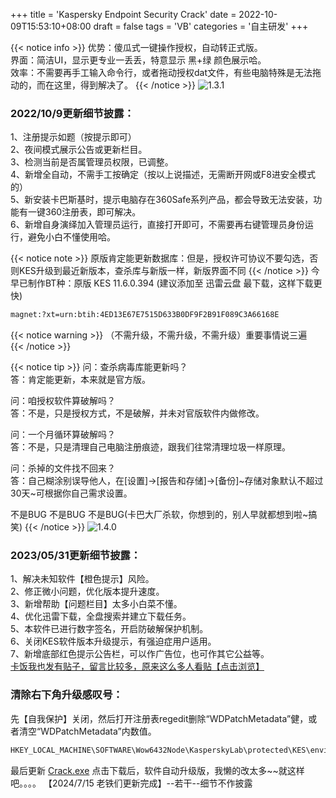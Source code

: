 +++
title = 'Kaspersky Endpoint Security Crack'
date =  2022-10-09T15:53:10+08:00
draft = false
tags = 'VB'
categories = '自主研发'
+++

{{< notice info >}}
优势：傻瓜式一键操作授权，自动转正式版。  
界面：简洁UI，显示更专业一丢丢，特意显示 黑+绿 颜色展示哈。  
效率：不需要再手工输入命令行，或者拖动授权dat文件，有些电脑特殊是无法拖动的，而在这里，得到解决了。
{{< /notice >}}
![1.3.1](https://cos.hkfx.net/attachment/1667975183_82871a0d.jpg)

### 2022/10/9更新细节披露：  
1、注册提示如题（按提示即可）  
2、夜间模式展示公告或更新栏目。  
3、检测当前是否属管理员权限，已调整。  
4、新增全自动，不需手工按确定（按以上说描述，无需断开网或F8进安全模式的）  
5、新安装卡巴斯基时，提示电脑存在360Safe系列产品，都会导致无法安装，功能有一键360注册表，即可解决。  
6、新增自身演绎加入管理员运行，直接打开即可，不需要再右键管理员身份运行，避免小白不懂使用哈。
 
{{< notice note >}}
原版肯定能更新数据库：但是，授权许可协议不要勾选，否则KES升级到最近新版本，查杀库与新版一样，新版界面不同
{{< /notice >}}
今早已制作BT种：原版 KES 11.6.0.394 (建议添加至 迅雷云盘 最下载，这样下载更快) 
``` html {linenos=inline}
magnet:?xt=urn:btih:4ED13E67E7515D633B0DF9F2B91F089C3A66168E
```
{{< notice warning >}}
（不需升级，不需升级，不需升级）重要事情说三遍  
{{< /notice >}}

{{< notice tip >}}
问：查杀病毒库能更新吗？  
答：肯定能更新，本来就是官方版。  

问：咱授权软件算破解吗？  
答：不是，只是授权方式，不是破解，并未对官版软件内做修改。  

问：一个月循环算破解吗？  
答：不是，只是清理自己电脑注册痕迹，跟我们往常清理垃圾一样原理。  

问：杀掉的文件找不回来？   
答：自己糊涂别误导他人，在[设置]->[报告和存储]->[备份]~存储对象默认不超过30天~可根据你自己需求设置。  

不是BUG 不是BUG 不是BUG(卡巴大厂杀软，你想到的，别人早就都想到啦~搞笑)
{{< /notice >}}
![1.4.0](https://cos.hkfx.net/attachment/1685494328_75700e5e.png)

### 2023/05/31更新细节披露：  
1、解决未知软件【橙色提示】风险。  
2、修正微小问题，优化版本提升速度。  
3、新增帮助【问题栏目】太多小白菜不懂。  
4、优化迅雷下载，全盘搜索并建立下载任务。  
5、本软件已进行数字签名，开启防破解保护机制。  
6、关闭KES软件版本升级提示，有强迫症用户适用。  
7、新增底部红色提示公告栏，可以作广告位，也可作其它公益等。  
[卡饭我也发有贴子，留言比较多，原来这么多人看贴【点击浏览】](https://bbs.kafan.cn/thread-2244866-1-1.html)  

### 清除右下角升级感叹号：  
先【自我保护】关闭，然后打开注册表regedit删除“WDPatchMetadata”健，或者清空“WDPatchMetadata”内数值。
``` html {linenos=inline}
HKEY_LOCAL_MACHINE\SOFTWARE\Wow6432Node\KasperskyLab\protected\KES\environment
```

最后更新 [Crack.exe](https://cos.hkfx.net/attachment/1665302309_90148166.zip "本软件作者希望别白嫖，毕竟开发辛苦，贊赏我一杯咖啡、能吗？") 点击下载后，软件自动升级版，我懒的改太多~~就这样吧。。。。 【2024/7/15 老铁们更新完成】--若干--细节不作披露